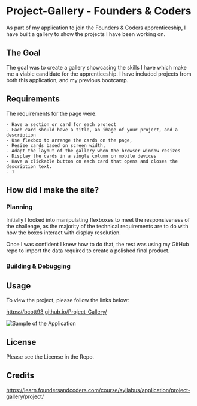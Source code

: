 # Project-Gallery - Founders & Coders

As part of my application to join the Founders & Coders apprenticeship, I have built a gallery to show the projects I have been working on.

## The Goal

The goal was to create a gallery showcasing the skills I have which make me a viable candidate for the apprenticeship. I have included projects from both this application, and my previous bootcamp. 

## Requirements

The requirements for the page were:

    - Have a section or card for each project
    - Each card should have a title, an image of your project, and a description
    - Use flexbox to arrange the cards on the page,
    - Resize cards based on screen width,
    - Adapt the layout of the gallery when the browser window resizes
    - Display the cards in a single column on mobile devices
    - Have a clickable button on each card that opens and closes the description text.
    - 1 

## How did I make the site?

### Planning

Initially I looked into manipulating flexboxes to meet the responsiveness of the challenge, as the majority of the technical requirements are to do with how the boxes interact with display resolution. 

Once I was confident I knew how to do that, the rest was using my GitHub repo to import the data required to create a polished final product.

### Building & Debugging



## Usage

To view the project, please follow the links below:

https://bcott93.github.io/Project-Gallery/

![Sample of the Application]()

## License

Please see the License in the Repo.

## Credits

https://learn.foundersandcoders.com/course/syllabus/application/project-gallery/project/ 


